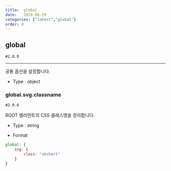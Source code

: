 ```yaml
---
title:  global
date:   2018-06-29
categories: ["latest","global"]
order: 0
---
```


## global

`#2.0.0`

---

공통 옵션을 설정합니다.

* Type : object

### global.svg.classname

`#2.0.0`

ROOT 엘리먼트의 CSS 클래스명을 정의합니다.

* Type : string

* Format
```javascript
global: {
    svg: { 
        class: "sbchart"
    }
}
```
